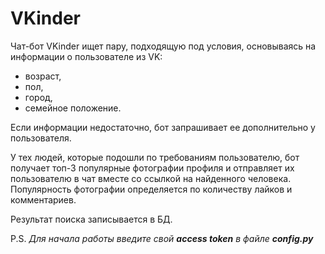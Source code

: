# VKinder
 Чат-бот VKinder ищет пару, подходящую под условия, основываясь на информации о пользователе из VK:
* возраст,
* пол,
* город,
* семейное положение.

Если информации недостаточно, бот запрашивает ее дополнительно у пользователя.

У тех людей, которые подошли по требованиям пользователю, бот получает топ-3 популярные фотографии профиля и отправляет их пользователю в чат вместе со ссылкой на найденного человека.
Популярность фотографии определяется по количеству лайков и комментариев.

Результат поиска записывается в БД.

P.S.
*Для начала работы введите свой **access token** в файле **config.py***